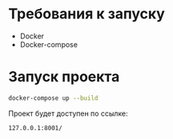 # Требования к запуску
- Docker
- Docker-compose

# Запуск проекта
~~~bash
docker-compose up --build
~~~
Проект будет доступен по ссылке:
~~~http request
127.0.0.1:8001/
~~~
